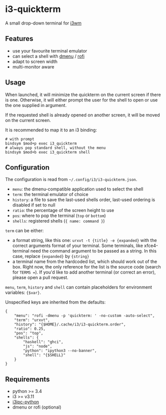 i3-quickterm
=============

A small drop-down terminal for [i3wm](https://i3wm.org/)

Features
--------

* use your favourite terminal emulator
* can select a shell with [dmenu](http://tools.suckless.org/dmenu/) /
  [rofi](https://github.com/DaveDavenport/rofi)
* adapt to screen width
* multi-monitor aware

Usage
-----

When launched, it will minimize the quickterm on the current screen if there is
one.  Otherwise, it will either prompt the user for the shell to open or use the
one supplied in argument.

If the requested shell is already opened on another screen, it will be moved on
the current screen.

It is recommended to map it to an i3 binding:

```
# with prompt
bindsym $mod+p exec i3_quickterm
# always pop standard shell, without the menu
bindsym $mod+b exec i3_quickterm shell
```

Configuration
-------------

The configuration is read from `~/.config/i3/i3-quickterm.json`.

* `menu`: the dmenu-compatible application used to select the shell
* `term`: the terminal emulator of choice
* `history`: a file to save the last-used shells order, last-used ordering
  is disabled if set to null
* `ratio`: the percentage of the screen height to use
* `pos`: where to pop the terminal (`top` or `bottom`)
* `shells`: registered shells (`{ name: command }`)

`term` can be either:
- a format string, like this one: `urxvt -t {title} -e {expanded}` with
  the correct arguments format of your terminal. Some terminals, like
  xfce4-terminal need the command argument to be passed as a string. In
  this case, replace `{expanded}` by `{string}`
- a terminal name from the hardcoded list, which should work out of the box.
  Right now, the only reference for the list is the source code
  (search for `TERMS =`).
  If you'd like to add another terminal (or correct an error), please open
  a pull request.

`menu`, `term`, `history` and `shell` can contain placeholders for environment
variables: `{$var}`.

Unspecified keys are inherited from the defaults:

```
{
    "menu": "rofi -dmenu -p 'quickterm: ' -no-custom -auto-select",
    "term": "urxvt",
    "history": "{$HOME}/.cache/i3/i3-quickterm.order",
    "ratio": 0.25,
    "pos": "top",
    "shells": {
        "haskell": "ghci",
        "js": "node",
        "python": "ipython3 --no-banner",
        "shell": "{$SHELL}"
    }
}
```

Requirements
------------

* python >= 3.4
* i3 >= v3.11
* [i3ipc-python](https://i3ipc-python.readthedocs.io/en/latest/)
* dmenu or rofi (optional)
